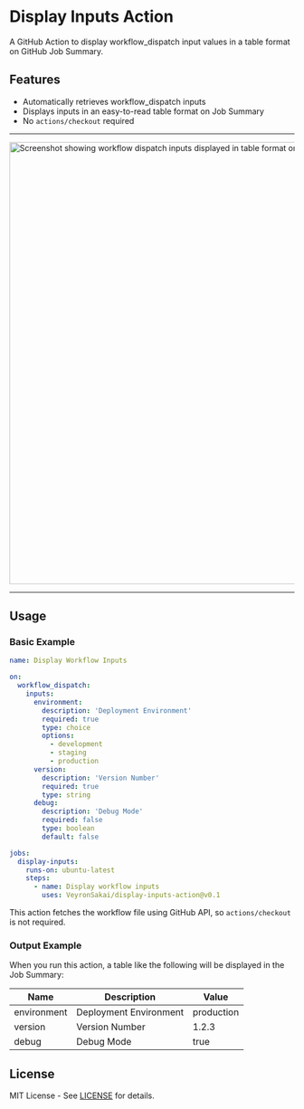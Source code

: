 # Display Inputs Action

A GitHub Action to display workflow_dispatch input values in a table format on GitHub Job Summary.

## Features

- Automatically retrieves workflow_dispatch inputs
- Displays inputs in an easy-to-read table format on Job Summary
- No `actions/checkout` required

---

<img width="929" height="782" alt="Screenshot showing workflow dispatch inputs displayed in table format on GitHub Job Summary" src="https://github.com/user-attachments/assets/3144b51e-26ed-4c38-99ce-7b09ce1c1a44" />

---

## Usage

### Basic Example

```yaml
name: Display Workflow Inputs

on:
  workflow_dispatch:
    inputs:
      environment:
        description: 'Deployment Environment'
        required: true
        type: choice
        options:
          - development
          - staging
          - production
      version:
        description: 'Version Number'
        required: true
        type: string
      debug:
        description: 'Debug Mode'
        required: false
        type: boolean
        default: false

jobs:
  display-inputs:
    runs-on: ubuntu-latest
    steps:
      - name: Display workflow inputs
        uses: VeyronSakai/display-inputs-action@v0.1
```

This action fetches the workflow file using GitHub API, so `actions/checkout` is not required.

### Output Example

When you run this action, a table like the following will be displayed in the Job Summary:

| Name        | Description            | Value      |
| ----------- | ---------------------- | ---------- |
| environment | Deployment Environment | production |
| version     | Version Number         | 1.2.3      |
| debug       | Debug Mode             | true       |

## License

MIT License - See [LICENSE](LICENSE) for details.
